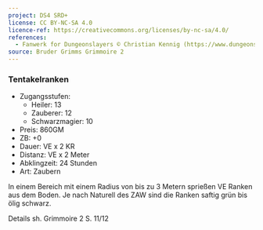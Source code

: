 ```yaml
---
project: DS4 SRD+
license: CC BY-NC-SA 4.0
licence-ref: https://creativecommons.org/licenses/by-nc-sa/4.0/
references: 
  - Fanwerk for Dungeonslayers © Christian Kennig (https://www.dungeonslayers.net/)
source: Bruder Grimms Grimmoire 2
---
```


### Tentakelranken

- Zugangsstufen:
  - Heiler: 13
  - Zauberer: 12
  - Schwarzmagier: 10
- Preis: 860GM
- ZB: +0
- Dauer: VE x 2 KR
- Distanz: VE x 2 Meter
- Abklingzeit: 24 Stunden
- Art: Zaubern

In einem Bereich mit einem Radius von bis zu 3 Metern sprießen VE Ranken aus dem Boden. Je nach Naturell des ZAW sind die Ranken saftig grün bis ölig schwarz.

Details sh. Grimmoire 2 S. 11/12

